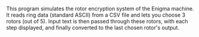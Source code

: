 This program simulates the rotor encryption system of the Enigma machine. It reads ring data (standard ASCII) from a CSV file and lets you choose 3 rotors (out of 5). Input text is then passed through these rotors, with each step displayed, and finally converted to the last chosen rotor's output.
